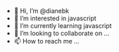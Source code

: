 - 👋 Hi, I’m @dianebk
- 👀 I’m interested in javascript
- 🌱 I’m currently learning javascript
- 💞️ I’m looking to collaborate on ...
- 📫 How to reach me ...

<!---
dianebk/dianebk is a ✨ special ✨ repository because its `README.md` (this file) appears on your GitHub profile.
You can click the Preview link to take a look at your changes.
--->
